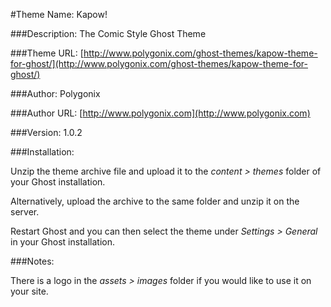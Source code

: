#Theme Name: Kapow!

###Description:
The Comic Style Ghost Theme

###Theme URL:
[http://www.polygonix.com/ghost-themes/kapow-theme-for-ghost/](http://www.polygonix.com/ghost-themes/kapow-theme-for-ghost/)

###Author:
Polygonix

###Author URL:
[http://www.polygonix.com](http://www.polygonix.com)

###Version:
1.0.2

###Installation:

Unzip the theme archive file and upload it to the *content > themes* folder of your Ghost installation.

Alternatively, upload the archive to the same folder and unzip it on the server.

Restart Ghost and you can then select the theme under *Settings > General* in your Ghost installation.

###Notes:

There is a logo in the *assets > images* folder if you would like to use it on your site.